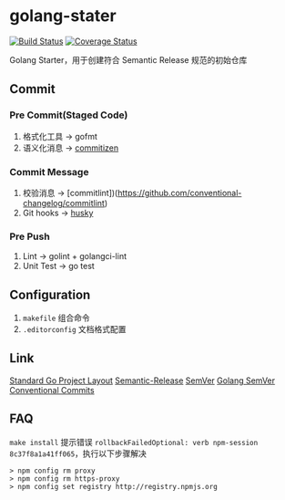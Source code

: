 # golang-stater
[![Build Status](https://travis-ci.com/chenpengfei/golang-starter.svg)](https://travis-ci.com/chenpengfei/golang-starter)
[![Coverage Status](https://coveralls.io/repos/github/chenpengfei/golang-starter/badge.svg)](https://coveralls.io/github/chenpengfei/golang-starter)

Golang Starter，用于创建符合 Semantic Release 规范的初始仓库

## Commit
### Pre Commit(Staged Code)
1. 格式化工具 -> gofmt
2. 语义化消息 -> [commitizen](https://github.com/commitizen/cz-cli)
### Commit Message
1. 校验消息 -> [commitlint])(https://github.com/conventional-changelog/commitlint)
2. Git hooks -> [husky](https://github.com/typicode/husky)
### Pre Push
1. Lint -> golint + golangci-lint
2. Unit Test -> go test


## Configuration
1. `makefile` 组合命令
2. `.editorconfig` 文档格式配置

## Link
[Standard Go Project Layout](https://github.com/golang-standards/project-layout)
[Semantic-Release](./docs/Semantic-Release.key)
[SemVer](https://semver.org/lang/zh-CN/)
[Golang SemVer](https://golang.org/src/cmd/go/internal/semver/semver.go)
[Conventional Commits](https://www.conventionalcommits.org/en/v1.0.0/)

## FAQ
`make install` 提示错误 `rollbackFailedOptional: verb npm-session 8c37f8a1a41ff065`，执行以下步骤解决
```
> npm config rm proxy
> npm config rm https-proxy
> npm config set registry http://registry.npmjs.org
```

